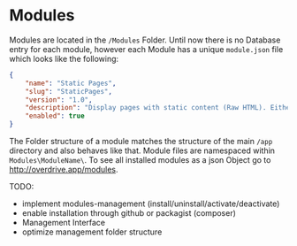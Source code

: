 # Modules

Modules are located in the `/Modules` Folder. Until now there is no Database
entry for each module, however each Module has a unique `module.json` file which
looks like the following:

```json
{
	"name": "Static Pages",
	"slug": "StaticPages",
	"version": "1.0",
	"description": "Display pages with static content (Raw HTML). Either as text files or in a database.",
	"enabled": true
}
```

The Folder structure of a module matches the structure of the main `/app`
directory and also behaves like that. Module files are namespaced within
`Modules\ModuleName\`.
To see all installed modules as a json Object go to
http://overdrive.app/modules.

TODO:
- implement modules-management (install/uninstall/activate/deactivate)
- enable installation through github or packagist (composer)
- Management Interface
- optimize management folder structure
